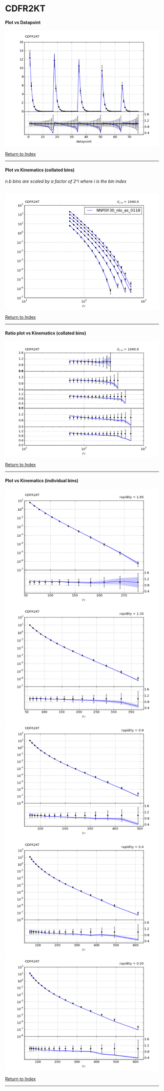 CDFR2KT
=======
#### Plot vs Datapoint 
[![CDFR2KT datapoints](CDFR2KT.png)](CDFR2KT.pdf) 

[Return to Index](../index.html)

------------- 
#### Plot vs Kinematics (collated bins) 
###### n.b bins are scaled by a factor of 2^i where i is the bin index  
[![CDFR2KT_0](CDFR2KT_0.png)](CDFR2KT_0.pdf)
      
[Return to Index](../index.html)

------------- 
#### Ratio plot vs Kinematics (collated bins) 
[![CDFR2KT_0](CDFR2KT_0_R.png)](CDFR2KT_0_R.pdf)
      
[Return to Index](../index.html)

------------- 
#### Plot vs Kinematics (individual bins) 
[![CDFR2KT_0_0](CDFR2KT_0_0.png)](CDFR2KT_0_0.pdf)
[![CDFR2KT_1_0](CDFR2KT_1_0.png)](CDFR2KT_1_0.pdf)
[![CDFR2KT_2_0](CDFR2KT_2_0.png)](CDFR2KT_2_0.pdf)
[![CDFR2KT_3_0](CDFR2KT_3_0.png)](CDFR2KT_3_0.pdf)
[![CDFR2KT_4_0](CDFR2KT_4_0.png)](CDFR2KT_4_0.pdf)
      
[Return to Index](../index.html)

------------- 
